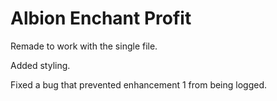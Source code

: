 # Albion Enchant Profit

Remade to work with the single file.

Added styling.

Fixed a bug that prevented enhancement 1 from being logged.
